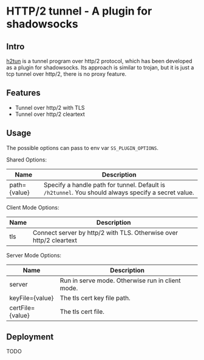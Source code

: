 # HTTP/2 tunnel - A plugin for shadowsocks

## Intro

[h2tun](https://github.com/qiuyuzhou/h2tun) is a tunnel program over http/2 protocol,
which has been developed as a plugin for shadowsocks. Its approach is similar to trojan,
but it is just a tcp tunnel over http/2, there is no proxy feature.

## Features

* Tunnel over http/2 with TLS
* Tunnel over http/2 cleartext

## Usage

The possible options can pass to env var `SS_PLUGIN_OPTIONS`.

Shared Options:

| Name | Description |
| --- | --- |
| path={value} | Specify a handle path for tunnel. Default is `/h2tunnel`. You should always specify a secret value. |

Client Mode Options:

| Name | Description |
| --- | --- |
| tls | Connect server by http/2 with TLS. Otherwise over http/2 cleartext |

Server Mode Options:

| Name | Description |
| --- | --- |
| server | Run in serve mode. Otherwise run in client mode.|
| keyFile={value} | The tls cert key file path. |
| certFile={value} | The tls cert file. |

## Deployment

TODO
